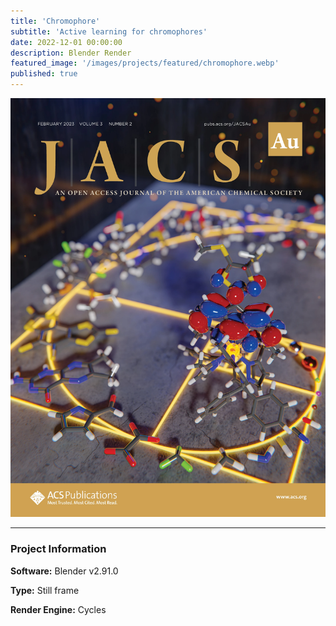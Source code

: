 ```yaml
---
title: 'Chromophore'
subtitle: 'Active learning for chromophores'
date: 2022-12-01 00:00:00
description: Blender Render
featured_image: '/images/projects/featured/chromophore.webp'
published: true
---
```


![](/images/projects/full_size/chromophore.webp)

---

### Project Information

**Software:** Blender v2.91.0

**Type:** Still frame

**Render Engine:** Cycles
